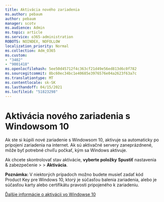```yaml
---
title: Aktivácia nového zariadenia
ms.author: pebaum
author: pebaum
manager: scotv
ms.audience: Admin
ms.topic: article
ms.service: o365-administration
ROBOTS: NOINDEX, NOFOLLOW
localization_priority: Normal
ms.collection: Adm_O365
ms.custom:
- "3402"
- "9001418"
ms.openlocfilehash: 5ee50d45712f4c363cf21d49e56ed813d6c0f782
ms.sourcegitcommit: 8bc60ec34bc1e40685e3976576e04a2623f63a7c
ms.translationtype: MT
ms.contentlocale: sk-SK
ms.lasthandoff: 04/15/2021
ms.locfileid: "51823298"
---
```

# <a name="activating-a-new-device-running-windows-10"></a>Aktivácia nového zariadenia s Windowsom 10

Ak ste si kúpili nové zariadenie s Windowsom 10, aktivuje sa automaticky po pripojení zariadenia na internet. Ak sú aktivačné servery zaneprázdnené, môže byť potrebné chvíľu počkať, kým sa Windows aktivuje.

Ak chcete skontrolovať stav aktivácie, **vyberte položky** **Spustiť** nastavenia & zabezpečenie  >    >  **Aktivácia**.

**Poznámka:** V niektorých prípadoch možno budete musieť zadať kód Product Key pre Windows 10, ktorý je súčasťou balenia zariadenia, alebo je súčasťou karty alebo certifikátu pravosti pripojeného k zariadeniu.

[Ďalšie informácie o aktivácii vo Windowse 10](https://support.microsoft.com/help/12440)